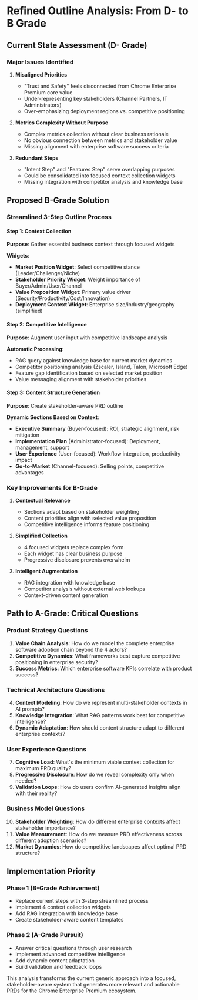 # Refined Outline Analysis: From D- to B Grade

## Current State Assessment (D- Grade)

### Major Issues Identified

1. **Misaligned Priorities**
   - "Trust and Safety" feels disconnected from Chrome Enterprise Premium core value
   - Under-representing key stakeholders (Channel Partners, IT Administrators)
   - Over-emphasizing deployment regions vs. competitive positioning

2. **Metrics Complexity Without Purpose**
   - Complex metrics collection without clear business rationale
   - No obvious connection between metrics and stakeholder value
   - Missing alignment with enterprise software success criteria

3. **Redundant Steps**
   - "Intent Step" and "Features Step" serve overlapping purposes
   - Could be consolidated into focused context collection widgets
   - Missing integration with competitor analysis and knowledge base

## Proposed B-Grade Solution

### Streamlined 3-Step Outline Process

#### Step 1: Context Collection
**Purpose**: Gather essential business context through focused widgets

**Widgets**:
- **Market Position Widget**: Select competitive stance (Leader/Challenger/Niche)
- **Stakeholder Priority Widget**: Weight importance of Buyer/Admin/User/Channel
- **Value Proposition Widget**: Primary value driver (Security/Productivity/Cost/Innovation)
- **Deployment Context Widget**: Enterprise size/industry/geography (simplified)

#### Step 2: Competitive Intelligence
**Purpose**: Augment user input with competitive landscape analysis

**Automatic Processing**:
- RAG query against knowledge base for current market dynamics
- Competitor positioning analysis (Zscaler, Island, Talon, Microsoft Edge)
- Feature gap identification based on selected market position
- Value messaging alignment with stakeholder priorities

#### Step 3: Content Structure Generation  
**Purpose**: Create stakeholder-aware PRD outline

**Dynamic Sections Based on Context**:
- **Executive Summary** (Buyer-focused): ROI, strategic alignment, risk mitigation
- **Implementation Plan** (Administrator-focused): Deployment, management, support
- **User Experience** (User-focused): Workflow integration, productivity impact
- **Go-to-Market** (Channel-focused): Selling points, competitive advantages

### Key Improvements for B-Grade

1. **Contextual Relevance**
   - Sections adapt based on stakeholder weighting
   - Content priorities align with selected value proposition
   - Competitive intelligence informs feature positioning

2. **Simplified Collection**
   - 4 focused widgets replace complex form
   - Each widget has clear business purpose
   - Progressive disclosure prevents overwhelm

3. **Intelligent Augmentation**
   - RAG integration with knowledge base
   - Competitor analysis without external web lookups
   - Context-driven content generation

## Path to A-Grade: Critical Questions

### Product Strategy Questions
1. **Value Chain Analysis**: How do we model the complete enterprise software adoption chain beyond the 4 actors?
2. **Competitive Dynamics**: What frameworks best capture competitive positioning in enterprise security?
3. **Success Metrics**: Which enterprise software KPIs correlate with product success?

### Technical Architecture Questions  
4. **Context Modeling**: How do we represent multi-stakeholder contexts in AI prompts?
5. **Knowledge Integration**: What RAG patterns work best for competitive intelligence?
6. **Dynamic Adaptation**: How should content structure adapt to different enterprise contexts?

### User Experience Questions
7. **Cognitive Load**: What's the minimum viable context collection for maximum PRD quality?
8. **Progressive Disclosure**: How do we reveal complexity only when needed?
9. **Validation Loops**: How do users confirm AI-generated insights align with their reality?

### Business Model Questions
10. **Stakeholder Weighting**: How do different enterprise contexts affect stakeholder importance?
11. **Value Measurement**: How do we measure PRD effectiveness across different adoption scenarios?
12. **Market Dynamics**: How do competitive landscapes affect optimal PRD structure?

## Implementation Priority

### Phase 1 (B-Grade Achievement)
- Replace current steps with 3-step streamlined process
- Implement 4 context collection widgets
- Add RAG integration with knowledge base
- Create stakeholder-aware content templates

### Phase 2 (A-Grade Pursuit)
- Answer critical questions through user research
- Implement advanced competitive intelligence
- Add dynamic content adaptation
- Build validation and feedback loops

This analysis transforms the current generic approach into a focused, stakeholder-aware system that generates more relevant and actionable PRDs for the Chrome Enterprise Premium ecosystem.